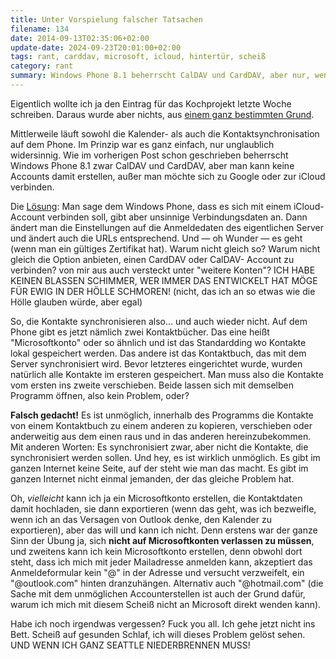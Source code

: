 ```yaml
---
title: Unter Vorspielung falscher Tatsachen
filename: 134
date: 2014-09-13T02:35:06+02:00
update-date: 2024-09-23T20:01:00+02:00
tags: rant, carddav, microsoft, icloud, hintertür, scheiß
category: rant
summary: Windows Phone 8.1 beherrscht CalDAV und CardDAV, aber nur, wenn man so tut als ob es ein iCloud-Server sei.
---
```

Eigentlich wollte ich ja den Eintrag für das Kochprojekt letzte Woche schreiben. Daraus wurde aber nichts, aus [einem ganz bestimmten Grund](/blogposts/133).

Mittlerweile läuft sowohl die Kalender- als auch die Kontaktsynchronisation auf dem Phone. Im Prinzip war es ganz einfach, nur unglaublich widersinnig.
Wie im vorherigen Post schon geschrieben beherrscht Windows Phone 8.1 zwar CalDAV und CardDAV, aber man kann keine Accounts damit erstellen, außer man möchte sich zu Google oder zur iCloud verbinden.

Die [Lösung](http://mobspec.com/?page=view&id=19424): Man sage dem Windows Phone, dass es sich mit einem iCloud-Account verbinden soll, gibt aber unsinnige Verbindungsdaten an. Dann ändert man die Einstellungen auf die Anmeldedaten des eigentlichen Server und ändert auch die URLs entsprechend. Und — oh Wunder — es geht (wenn man ein gültiges Zertifikat hat). Warum nicht gleich so? Warum nicht gleich die Option anbieten, einen CardDAV oder CalDAV- Account zu verbinden? von mir aus auch versteckt unter "weitere Konten"? ICH HABE KEINEN BLASSEN SCHIMMER, WER IMMER DAS ENTWICKELT HAT MÖGE FÜR EWIG IN DER HÖLLE SCHMOREN! (nicht, das ich an so etwas wie die Hölle glauben würde, aber egal)

So, die Kontakte synchronisieren also... und auch wieder nicht. Auf dem Phone gibt es jetzt nämlich zwei Kontaktbücher. Das eine heißt "Microsoftkonto" oder so ähnlich und ist das Standardding wo Kontakte lokal gespeichert werden. Das andere ist das Kontaktbuch, das mit dem Server synchronisiert wird. Bevor letzteres eingerichtet wurde, wurden natürlich alle Kontakte im ersteren gespeichert. Man muss also die Kontakte vom ersten ins zweite verschieben. Beide lassen sich mit demselben Programm öffnen, also kein Problem, oder?

**Falsch gedacht!** Es ist unmöglich, innerhalb des Programms die Kontakte von einem Kontaktbuch zu einem anderen zu kopieren, verschieben oder anderweitig aus dem einen raus und in das anderen hereinzubekommen. Mit anderen Worten: Es synchronisiert zwar, aber nicht die Kontakte, die synchronisiert werden sollen. Und hey, es ist wirklich unmöglich. Es gibt im ganzen Internet keine Seite, auf der steht wie man das macht. Es gibt im ganzen Internet nicht einmal jemanden, der das gleiche Problem hat.

Oh, *vielleicht* kann ich ja ein Microsoftkonto erstellen, die Kontaktdaten damit hochladen, sie dann exportieren (wenn das geht, was ich bezweifle, wenn ich an das Versagen von Outlook denke, den Kalender zu exportieren), aber das will und kann ich nicht. Denn erstens war der ganze Sinn der Übung ja, sich **nicht auf Microsoftkonten verlassen zu müssen**, und zweitens kann ich kein Microsoftkonto erstellen, denn obwohl dort steht, dass ich mich mit jeder Mailadresse anmelden kann, akzeptiert das Anmeldeformular kein "@" in der Adresse und versucht verzweifelt, ein "@outlook.com" hinten dranzuhängen. Alternativ auch "@hotmail.com" (die Sache mit dem unmöglichen Accounterstellen ist auch der Grund dafür, warum ich mich mit diesem Scheiß nicht an Microsoft direkt wenden kann).

Habe ich noch irgendwas vergessen? Fuck you all. Ich gehe jetzt nicht ins Bett. Scheiß auf gesunden Schlaf, ich will dieses Problem gelöst sehen. UND WENN ICH GANZ SEATTLE NIEDERBRENNEN MUSS!
